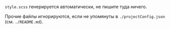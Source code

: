 
`style.scss` генерируется автоматически, не пишите туда ничего.

Прочие файлы игнорируются, если не упомянуты в `./projectConfig.json` (см. `./README.md`).
